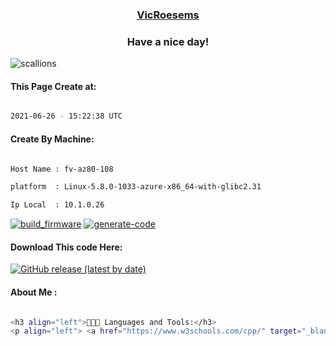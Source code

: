 

<a href="https://github.com/VicRoesems"><h3 align="center"><b>VicRoesems</b></h3></a>

<h3 align="center">Have a nice day!</h3>

<p align="center">

  
<p align="left"> <img src="https://komarev.com/ghpvc/?username=scallions&label=Profile%20views&color=0e75b6&style=flat" alt="scallions" /> </p>

#### This Page Create at:

```bash

2021-06-26 - 15:22:38 UTC

```

#### Create By Machine:

```bash

Host Name : fv-az80-108

platform  : Linux-5.8.0-1033-azure-x86_64-with-glibc2.31

Ip Local  : 10.1.0.26

```

[![build_firmware](https://github.com/VicRoesems/VicRoesems/actions/workflows/generate_readme.yml/badge.svg)](https://github.com/VicRoesems/VicRoesems/actions/workflows/generate_readme.yml) [![generate-code](https://github.com/VicRoesems/Jar-Runtime/actions/workflows/generate-code.yml/badge.svg)](https://github.com/VicRoesems/Jar-Runtime/actions/workflows/generate-code.yml)

#### Download This code Here:

[![GitHub release (latest by date)](https://img.shields.io/github/v/release/VicRoesems/Jar-Runtime?style=for-the-badge&label=Download)](https://github.com/VicRoesems/Jar-Runtime/releases) 

</p> 

#### About Me :

```bash

<h3 align="left">🧑🏻‍💻 Languages and Tools:</h3>
<p align="left"> <a href="https://www.w3schools.com/cpp/" target="_blank"> <img src="https://raw.githubusercontent.com/devicons/devicon/master/icons/cplusplus/cplusplus-original.svg" alt="cplusplus" width="40" height="40"/> </a> <a href="https://www.python.org" target="_blank"> <img src="https://raw.githubusercontent.com/devicons/devicon/master/icons/python/python-original.svg" alt="python" width="40" height="40"/> </a> <a href="https://pytorch.org/" target="_blank"> <img src="https://www.vectorlogo.zone/logos/pytorch/pytorch-icon.svg" alt="pytorch" width="40" height="40"/> </a></p>


```

